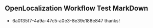 ## OpenLocalization Workflow Test MarkDown
* 6a0135f7-4a9a-47c5-a0e3-8e39c188e847 thanks!

<!--HONumber=Jul16_HO2-->


